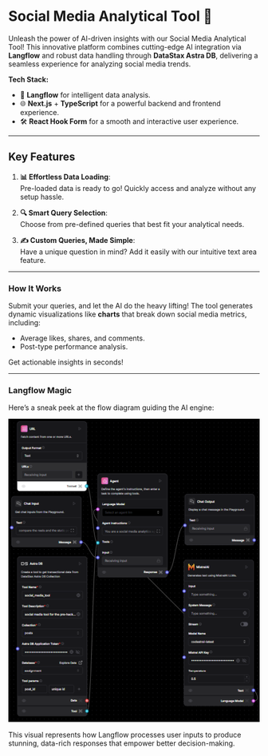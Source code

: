 

# **Social Media Analytical Tool** 🚀  

Unleash the power of AI-driven insights with our Social Media Analytical Tool! This innovative platform combines cutting-edge AI integration via **Langflow** and robust data handling through **DataStax Astra DB**, delivering a seamless experience for analyzing social media trends.  

**Tech Stack:**  
- 🧠 **Langflow** for intelligent data analysis.  
- 🌐 **Next.js** + **TypeScript** for a powerful backend and frontend experience.  
- 🛠️ **React Hook Form** for a smooth and interactive user experience.  

---

## **Key Features**  

1. **📊 Effortless Data Loading**:  
   Pre-loaded data is ready to go! Quickly access and analyze without any setup hassle.  

2. **🔍 Smart Query Selection**:  
   Choose from pre-defined queries that best fit your analytical needs.  

3. **✍️ Custom Queries, Made Simple**:  
   Have a unique question in mind? Add it easily with our intuitive text area feature.  

---

### **How It Works**  

Submit your queries, and let the AI do the heavy lifting! The tool generates dynamic visualizations like **charts** that break down social media metrics, including:  
- Average likes, shares, and comments.  
- Post-type performance analysis.  

Get actionable insights in seconds!  

---

### **Langflow Magic**  

Here’s a sneak peek at the flow diagram guiding the AI engine:  

![Langflow Diagram](./public/langflow.png)  

This visual represents how Langflow processes user inputs to produce stunning, data-rich responses that empower better decision-making.  
